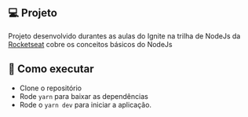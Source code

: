 ## 💻 Projeto

Projeto desenvolvido durantes as aulas do Ignite na trilha de NodeJs da [Rocketseat](https://www.rocketseat.com.br/) cobre os conceitos básicos do NodeJs

## 🚀 Como executar

- Clone o repositório
- Rode `yarn` para baixar as dependências
- Rode o `yarn dev` para iniciar a aplicação.